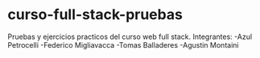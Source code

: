 # curso-full-stack-pruebas
Pruebas y ejercicios practicos del curso web full stack.
Integrantes:
  -Azul Petrocelli
  -Federico Migliavacca
  -Tomas Balladeres
  -Agustin Montaini
